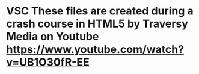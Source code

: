 # VSC These files are created during a crash course in HTML5 by Traversy Media on Youtube https://www.youtube.com/watch?v=UB1O30fR-EE
